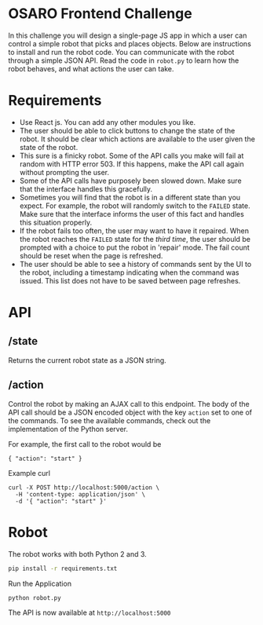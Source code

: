 # OSARO Frontend Challenge
In this challenge you will design a single-page JS app in which a user
can control a simple robot that picks and places objects. Below are
instructions to install and run the robot code. You can communicate with
the robot through a simple JSON API. Read the code in `robot.py` to
learn how the robot behaves, and what actions the user can take.

# Requirements
- Use React js. You can add any other modules you like.
- The user should be able to click buttons to change the state of the
robot. It should be clear which actions are available to the user given
the state of the robot.
- This sure is a finicky robot. Some of the API calls you make will fail
at random with HTTP error 503. If this happens, make the API call again
without prompting the user.
- Some of the API calls have purposely been slowed down. Make sure that
the interface handles this gracefully.
- Sometimes you will find that the robot is in a different state than
you expect. For example, the robot will randomly switch to the `FAILED`
state. Make sure that the interface informs the user of this fact and
handles this situation properly.
- If the robot fails too often, the user may want to have it repaired.
When the robot reaches the `FAILED` state for the *third time*, the
user should be prompted with a choice to put the robot in 'repair' mode.
The fail count should be reset when the page is refreshed.
- The user should be able to see a history of commands sent by the
UI to the robot, including a timestamp indicating when the command was
issued. This list does not have to be saved between page refreshes.

# API
## /state
Returns the current robot state as a JSON string.

## /action
Control the robot by making an AJAX call to this endpoint. The body of
the API call should be a JSON encoded object with the key `action` set
to one of the commands. To see the available commands, check out the
implementation of the Python server.

For example, the first call to the robot would be
```
{ "action": "start" }
```

Example curl
```
curl -X POST http://localhost:5000/action \
  -H 'content-type: application/json' \
  -d '{ "action": "start" }'
```

# Robot
The robot works with both Python 2 and 3.

```bash
pip install -r requirements.txt
```

Run the Application
```bash
python robot.py
```

The API is now available at `http://localhost:5000`